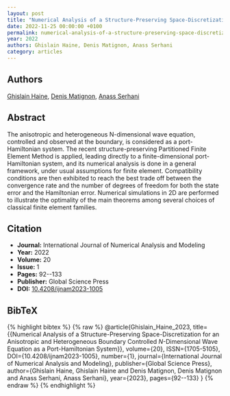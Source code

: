```yaml
---
layout: post
title: "Numerical Analysis of a Structure-Preserving Space-Discretization for an Anisotropic and Heterogeneous Boundary Controlled \\( N \\)-Dimensional Wave Equation as a Port-Hamiltonian System"
date: 2022-11-25 00:00:00 +0100
permalink: numerical-analysis-of-a-structure-preserving-space-discretization-for-an-anisotropic-and-heterogeneous-boundary-controlled-n-dimensional-wave-equation-as-a-port-hamiltonian-system
year: 2022
authors: Ghislain Haine, Denis Matignon, Anass Serhani
category: articles
---
```

 
## Authors
[Ghislain Haine](authors/ghislain_haine), [Denis Matignon](authors/denis_matignon), [Anass Serhani](authors/anass_serhani)
 
## Abstract
The anisotropic and heterogeneous N-dimensional wave equation, controlled and observed at the boundary, is considered as a port-Hamiltonian system. The recent structure-preserving Partitioned Finite Element Method is applied, leading directly to a finite-dimensional port-Hamiltonian system, and its numerical analysis is done in a general framework, under usual assumptions for finite element. Compatibility conditions are then exhibited to reach the best trade off between the convergence rate and the number of degrees of freedom for both the state error and the Hamiltonian error. Numerical simulations in 2D are performed to illustrate the optimality of the main theorems among several choices of classical finite element families.
 
## Citation
- **Journal:** International Journal of Numerical Analysis and Modeling
- **Year:** 2022
- **Volume:** 20
- **Issue:** 1
- **Pages:** 92--133
- **Publisher:** Global Science Press
- **DOI:** [10.4208/ijnam2023-1005](https://doi.org/10.4208/ijnam2023-1005)
 
## BibTeX
{% highlight bibtex %}
{% raw %}
@article{Ghislain_Haine_2023,
  title={{Numerical Analysis of a Structure-Preserving Space-Discretization for an Anisotropic and Heterogeneous Boundary Controlled $N$-Dimensional Wave Equation as a Port-Hamiltonian System}},
  volume={20},
  ISSN={1705-5105},
  DOI={10.4208/ijnam2023-1005},
  number={1},
  journal={International Journal of Numerical Analysis and Modeling},
  publisher={Global Science Press},
  author={Ghislain Haine, Ghislain Haine and Denis Matignon, Denis Matignon and Anass Serhani, Anass Serhani},
  year={2023},
  pages={92--133}
}
{% endraw %}
{% endhighlight %}
 
